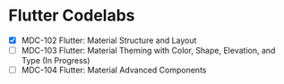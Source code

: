 # Flutter Codelabs

- [x] MDC-102 Flutter: Material Structure and Layout
- [ ] MDC-103 Flutter: Material Theming with Color, Shape, Elevation, and Type (In Progress)
- [ ] MDC-104 Flutter: Material Advanced Components
